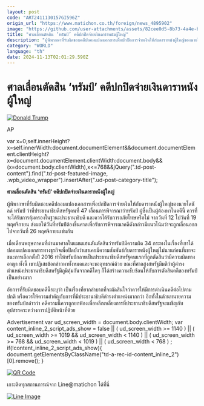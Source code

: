 ```yaml
---
layout: post
code: "ART2411130157GI596Z"
origin_url: "https://www.matichon.co.th/foreign/news_4895902"
image: "https://github.com/user-attachments/assets/82cee0d5-8b73-4a4e-bb16-690389c2f242"
title: "ศาลเลื่อนตัดสิน ‘ทรัมป์’ คดีปกปิดจ่ายเงินดาราหนังผู้ใหญ่"
description: "ผู้พิพากษาที่รับผิดชอบคดีปลอมแปลงเอกสารเพื่อปกปิดการจ่ายเงินให้กับดาราหนังผู้ใหญ่ของนายโดนัลด์ ทรัมป์ ว่าที่ประธานาธิบดีสหรัฐคนที่ 47 เลื่อนการพิจารณาว่าทรัมป์ ผู้ซึ่งเป็นผู้ต้องหาในคดีนี้ ควรที่จะได้รับการคุ้มครองในฐานะประธานาธิบดี และควรได้รับการอภัยโทษหรือไม่ จากวันที่ 12 ไปวันที่ 19 พฤศจิกายน ส่งผลให้วันที่ทรัมป์ต้องขึ้นศาลเพื่อรับการพิจารณาคดีดังกล่าวมีแนวโน้มว่าจะถูกเลื่อนออกไปจากวันที่ 26 พฤศจิกายนเช่นกัน"
category: "WORLD"
language: "th"
date: 2024-11-13T02:01:29.590Z
---
```


# ศาลเลื่อนตัดสิน ‘ทรัมป์’ คดีปกปิดจ่ายเงินดาราหนังผู้ใหญ่

[![](https://www.matichon.co.th/wp-content/uploads/2024/11/728-AP24311275046107.jpg "Donald Trump")](https://www.matichon.co.th/wp-content/uploads/2024/11/728-AP24311275046107.jpg)

AP

var x=0;self.innerHeight?x=self.innerWidth:document.documentElement&&document.documentElement.clientHeight?x=document.documentElement.clientWidth:document.body&&(x=document.body.clientWidth),x<=768&&jQuery(".td-post-content").find(".td-post-featured-image, .wpb\_video\_wrapper").insertAfter(".ud-post-category-title");

**ศาลเลื่อนตัดสิน ‘ทรัมป์’ คดีปกปิดจ่ายเงินดาราหนังผู้ใหญ่**

ผู้พิพากษาที่รับผิดชอบคดีปลอมแปลงเอกสารเพื่อปกปิดการจ่ายเงินให้กับดาราหนังผู้ใหญ่ของนายโดนัลด์ ทรัมป์ ว่าที่ประธานาธิบดีสหรัฐคนที่ 47 เลื่อนการพิจารณาว่าทรัมป์ ผู้ซึ่งเป็นผู้ต้องหาในคดีนี้ ควรที่จะได้รับการคุ้มครองในฐานะประธานาธิบดี และควรได้รับการอภัยโทษหรือไม่ จากวันที่ 12 ไปวันที่ 19 พฤศจิกายน ส่งผลให้วันที่ทรัมป์ต้องขึ้นศาลเพื่อรับการพิจารณาคดีดังกล่าวมีแนวโน้มว่าจะถูกเลื่อนออกไปจากวันที่ 26 พฤศจิกายนเช่นกัน

เมื่อเดือนพฤษภาคมที่ผ่านมาศาลในแมนแฮนตันตัดสินว่าทรัมป์มีความผิด 34 กระทงในเรื่องที่เขาได้ปลอมแปลงเอกสารทางธุรกิจเพื่อปิดบังว่าเขาเคยมีความสัมพันธ์กับดาราหนังผู้ใหญ่ไม่นานก่อนที่เขาจะชนะการเลือกตั้งปี 2016 ทำให้ทรัมป์กลายเป็นประธานาธิบดีสหรัฐคนแรกที่ถูกตัดสินว่ามีความผิดทางอาญา ทั้งนี้ เขาปฏิเสธข้อกล่าวหาทั้งหมดและจะขออุทธรณ์ด้วย ขณะที่ศาลสูงสหรัฐมีมติว่าผู้ดำรงตำแหน่งประธานาธิบดีสหรัฐมีภูมิคุ้มกันจากคดีใดๆ ก็ได้สร้างความซับซ้อนให้กับการตัดสินคดีของทรัมป์เป็นอย่างมาก

อัยการที่รับผิดชอบคดีนี้ระบุว่า เป็นเรื่องที่ยากลำบากที่จะตัดสินใจว่าควรให้มีการดำเนินคดีต่อไปตามปกติ หรือควรให้ความสำคัญกับการที่มีประธานาธิบดีดำรงตำแหน่งมากกว่า อีกทั้งในด้านทนายความของทรัมป์กล่าวว่า คดีความนี้ควรถูกยกฟ้องเพื่อหลีกเหลี่ยงการที่ประธานาธิบดีสหรัฐจะเผชิญกับอุปสรรคระหว่างการปฏิบัติหน้าที่ด้วย

Advertisement var ud\_screen\_width = document.body.clientWidth; var content\_inline\_2\_script\_ads\_show = false || ( ud\_screen\_width >= 1140 ) || ( ud\_screen\_width >= 1019 && ud\_screen\_width < 1140 ) || ( ud\_screen\_width >= 768 && ud\_screen\_width < 1019 ) || ( ud\_screen\_width < 768 ) ; if(!content\_inline\_2\_script\_ads\_show){ document.getElementsByClassName("td-a-rec-id-content\_inline\_2")\[0\].remove(); }

[![QR Code](https://www.matichon.co.th/wp-content/uploads/2023/07/wob1371z.jpg)](https://lin.ee/ht0nDxX)

เกาะติดทุกสถานการณ์จาก Line@matichon ได้ที่นี่

[![Line Image](https://www.matichon.co.th/wp-content/uploads/2023/07/th.png)](https://lin.ee/ht0nDxX)